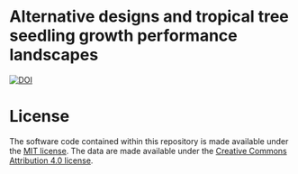 # Alternative designs and tropical tree seedling growth performance landscapes

[![DOI](https://zenodo.org/badge/DOI/10.5281/zenodo.3382271.svg)](https://doi.org/10.5281/zenodo.3382271)



# License
The software code contained within this repository is made available under the [MIT license](https://opensource.org/licenses/mit-license.php). The data are made available under the [Creative Commons Attribution 4.0 license](https://creativecommons.org/licenses/by/4.0/).
